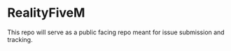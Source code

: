 # RealityFiveM

This repo will serve as a public facing repo meant for issue submission and tracking.
